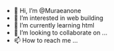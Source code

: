 - 👋 Hi, I’m @Muraeanone
- 👀 I’m interested in web building
- 🌱 I’m currently learning html
- 💞️ I’m looking to collaborate on ...
- 📫 How to reach me ...

<!---
Muraeanone/Muraeanone is a ✨ special ✨ repository because its `README.md` (this file) appears on your GitHub profile.
You can click the Preview link to take a look at your changes.
--->
